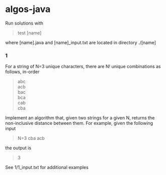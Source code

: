 # algos-java

Run solutions with
> test [name]  
  
where [name].java and [name]_input.txt are located in directory ./[name]

### 1
For a string of N=3 unique characters, there are N! unique combinations as follows, in-order  
> abc  
> acb  
> bac  
> bca  
> cab  
> cba  
  
Implement an algorithm that, given two strings for a given N, returns the non-inclusive distance between them. For example, given the following input  
> N=3 cba acb  

the output is  
> 3  
  
See 1/1_input.txt for additional examples